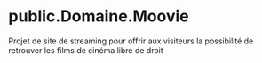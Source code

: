 # public.Domaine.Moovie

Projet de site de streaming pour offrir aux visiteurs la possibilité de retrouver les films de cinéma libre de droit 
